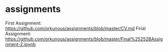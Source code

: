 # assignments
First Assignment: https://github.com/orkunous/assignments/blob/master/CV.md
Final Assignment: https://github.com/orkunous/assignments/blob/master/Final%25252BAssignment-2.ipynb
